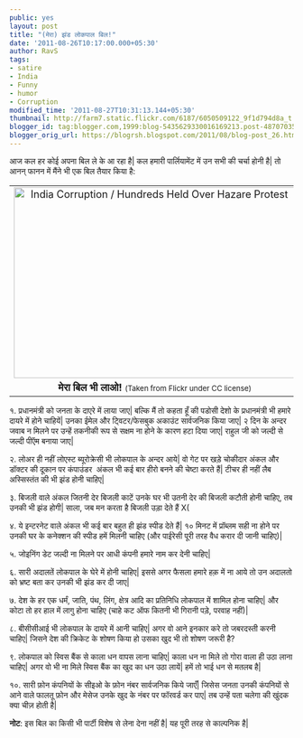 ```yaml
---
public: yes
layout: post
title: "(मेरा) झंड लोकपाल बिल!"
date: '2011-08-26T10:17:00.000+05:30'
author: RavS
tags:
- satire
- India
- Funny
- humor
- Corruption
modified_time: '2011-08-27T10:31:13.144+05:30'
thumbnail: http://farm7.static.flickr.com/6187/6050509122_9f1d794d8a_t.jpg
blogger_id: tag:blogger.com,1999:blog-5435629330016169213.post-4870703585338689957
blogger_orig_url: https://blogrsh.blogspot.com/2011/08/blog-post_26.html
---
```


आज कल हर कोई अपना बिल ले के आ रहा है| कल हमारी पार्लियामेंट में उन सभी की चर्चा होनी है| तो आनन् फानन में मैंने भी एक बिल तैयार किया है:

<table align="center" cellpadding="0" cellspacing="0" class="tr-caption-container" style="margin-left: auto; margin-right: auto; text-align: center;"><tbody><tr><td style="text-align: center;"><a href="http://www.flickr.com/photos/ssoosay/6050509122/" style="margin-left: auto; margin-right: auto;" title="India Corruption / Hundreds Held Over Hazare Protest by ssoosay, on Flickr"><span class="Apple-style-span" style="font-size: large;"><img alt="India Corruption / Hundreds Held Over Hazare Protest" height="338" src="http://farm7.static.flickr.com/6187/6050509122_9f1d794d8a.jpg" width="500"></span></a></td></tr><tr><td class="tr-caption" style="text-align: center;"><span class="Apple-style-span" style="font-size: large;"><b>मेरा बिल भी लाओ!</b> </span><span class="Apple-style-span" style="font-size: small;">(Taken from Flickr under CC license)</span></td></tr></tbody></table>

  

१. प्रधानमंत्री को जनता के दाएरे में लाया जाए| बल्कि मैं तो कहता हूँ की पडोसी देशो के प्रधानमंत्री भी हमारे दायरे में होने चाहियें| उनका ईमेल और ट्विटर/फेसबुक अकाउंट सार्वजनिक किया जाए| २ दिन के अन्दर जवाब न मिलने पर उन्हें तकनीकी रूप से सक्षम ना होने के कारण हटा दिया जाए| राहुल जी को जल्दी से जल्दी पीऍम बनाया जाए|

  

२. लोअर ही नहीं लोएस्ट ब्यूरोक्रेसी भी लोकपाल के अन्दर आये| वो गेट पर खड़े चोकीदार अंकल और डॉक्टर की दूकान पर कंपाउंडर  अंकल भी कई बार हीरो बनने की चेष्टा करते हैं| टीचर ही नहीं लैब अस्सिस्तंत की भी झंड होनी चाहिए|

  

३. बिजली वाले अंकल जितनी देर बिजली काटें उनके घर भी उतनी देर की बिजली कटौती होनी चाहिए, तब उनकी भी झंड होगी| साला, जब मन करता है बिजली उड़ा देते हैं X(

  

४. ये इन्टरनेट वाले अंकल भी कई बार बहुत ही झंड स्पीड देते हैं| १० मिनट में प्रॉब्लम सही ना होने पर उनकी घर के कनेक्शन की स्पीड हमें मिलनी चाहिए (और पाईरेसी पूरी तरह वैध करार दी जानी चाहिए)|

  

५. जोइनिंग डेट जल्दी ना मिलने पर आधी कंपनी हमारे नाम कर देनी चाहिए|

  

६. सारी अदालतें लोकपाल के घेरे में होनी चाहिए| इससे अगर फैसला हमारे हक़ में ना आये तो उन अदालतो को भ्रष्ट बता कर उनकी भी झंड कर दी जाए|

  

७. देश के हर एक धर्मं, जाति, पंथ, लिंग, क्षेत्र आदि का प्रतिनिधि लोकपाल में शामिल होना चाहिए| और कोटा तो हर हाल में लागु होना चाहिए (चाहे कट ऑफ कितनी भी गिरानी पड़े, परवाह नहीं)|

  

८. बीसीसीआई भी लोकपाल के दायरे में आनी चाहिए| अगर वो आने इनकार करे तो जबरदस्ती करनी चाहिए| जिसने देश की क्रिकेट के शोषण किया हो उसका खुद भी तो शोषण जरूरी है?

  

९. लोकपाल को स्विस बैंक से काला धन वापस लाना चाहिए| काला धन ना मिले तो गोरा वाला ही उठा लाना चाहिए| अगर वो भी ना मिले स्विस बैंक का खुद का धन उठा लायें| हमें तो भाई धन से मतलब है|

  

१०. सारी फ़ोन कंपनियों के सीइओ के फ़ोन नंबर सार्वजनिक किये जाएँ| जिसेस जनता उनकी कंपनियों से आने वाले फालतू फ़ोन और मेसेज उनके खुद के नंबर पर फॉरवर्ड कर पाए| तब उन्हें पता चलेगा की खुंदक क्या चीज़ होती है|

  

**नोट**: इस बिल का किसी भी पार्टी विशेष से लेना देना नहीं है| यह पूरी तरह से काल्पनिक है|